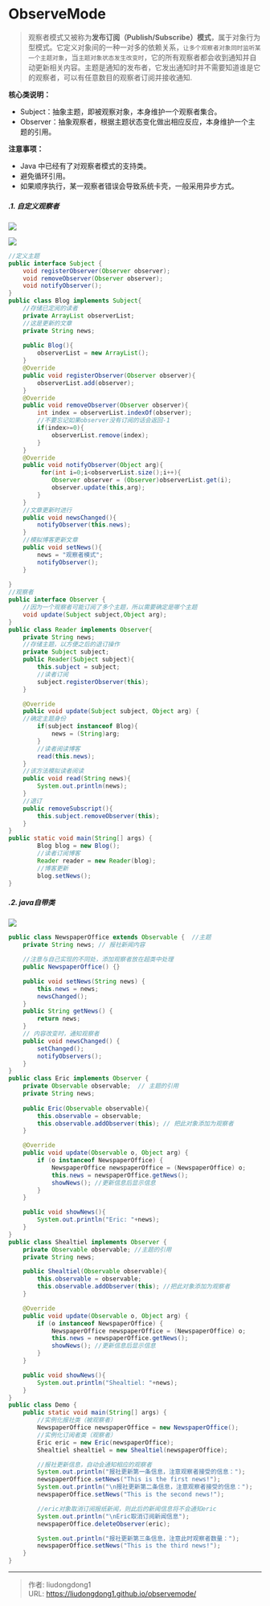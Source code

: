 # ObserveMode


> 观察者模式又被称为**发布订阅（Publish/Subscribe）模式**，属于对象行为型模式。它定义对象间的一种一对多的依赖关系，`让多个观察者对象同时监听某一个主题对象`，当`主题对象状态发生改变时`，它的所有观察者都会收到通知并自动更新相关内容。主题是通知的发布者，它发出通知时并不需要知道谁是它的观察者，可以有任意数目的观察者订阅并接收通知.

**核心类说明：**

- Subject：抽象主题，即被观察对象，本身维护一个观察者集合。
- Observer：抽象观察者，根据主题状态变化做出相应反应，本身维护一个主题的引用。

**注意事项：**

- Java 中已经有了对观察者模式的支持类。
- 避免循环引用。
- 如果顺序执行，某一观察者错误会导致系统卡壳，一般采用异步方式。

##### .1. 自定义观察者

![](https://gitee.com/github-25970295/blogpictureV2/raw/master/image-20210304000518763.png)

![](https://gitee.com/github-25970295/blogpictureV2/raw/master/image-20210303232630378.png)

```java
//定义主题
public interface Subject {
    void registerObserver(Observer observer);
    void removeObserver(Observer observer);
    void notifyObserver();
}
public class Blog implements Subject{
 	//存储已定阅的读者
	private ArrayList observerList;
	//这是更新的文章
	private String news;
	
	public Blog(){
		observerList = new ArrayList();
	}
	@Override
	public void registerObserver(Observer observer){
		observerList.add(observer);
	}
	@Override
    public void removeObserver(Observer observer){
    	int index = observerList.indexOf(observer);
    	//不要忘记如果observer没有订阅的话会返回-1
    	if(index>=0){
    		observerList.remove(index);
    	}
    }
    @Override
    public void notifyObserver(Object arg){
    	 for(int i=0;i<observerList.size();i++){
            Observer observer = (Observer)observerList.get(i);
            observer.update(this,arg);
        }
    }
    //文章更新时进行
    public void newsChanged(){
    	notifyObserver(this.news);
    }
	//模拟博客更新文章
	public void setNews(){
		news = "观察者模式";
		notifyObserver();
	}
    
}
//观察者
public interface Observer {
	//因为一个观察者可能订阅了多个主题，所以需要确定是哪个主题
    void update(Subject subject,Object arg);
}
public class Reader implements Observer{
	private String news;
    //存储主题，以方便之后的退订操作
    private Subject subject;
    public Reader(Subject subject){
        this.subject = subject;
        //读者订阅
        subject.registerObserver(this);
    }

    @Override
    public void update(Subject subject, Object arg) {
    //确定主题身份
        if(subject instanceof Blog){
            news = (String)arg;
        }
        //读者阅读博客
        read(this.news);
    }
	//该方法模拟读者阅读
    public void read(String news){
        System.out.println(news);
    }
    //退订
    public removeSubscript(){
    	this.subject.removeObserver(this);
    }
}
public static void main(String[] args) {
        Blog blog = new Blog();
        //读者订阅博客
        Reader reader = new Reader(blog);
        //博客更新
        blog.setNews();
}
```

##### .2. java自带类

![](https://gitee.com/github-25970295/blogpictureV2/raw/master/image-20210304000650643.png)

```java
public class NewspaperOffice extends Observable {  //主题
    private String news; // 报社新闻内容

    //注意与自己实现的不同处，添加观察者放在超类中处理
    public NewspaperOffice() {}

    public void setNews(String news) {
        this.news = news;
        newsChanged();
    }
    public String getNews() {
        return news;
    }
    // 内容改变时，通知观察者
    public void newsChanged() {
        setChanged();
        notifyObservers(); 
    }
}
public class Eric implements Observer {
    private Observable observable;  // 主题的引用
    private String news;
    
    public Eric(Observable observable){
        this.observable = observable;
        this.observable.addObserver(this); // 把此对象添加为观察者
    }

    @Override
    public void update(Observable o, Object arg) {
        if (o instanceof NewspaperOffice) {
            NewspaperOffice newspaperOffice = (NewspaperOffice) o;
            this.news = newspaperOffice.getNews();
            showNews(); //更新信息后显示信息
        }
    }

    public void showNews(){
        System.out.println("Eric: "+news);
    }
}
public class Shealtiel implements Observer {
    private Observable observable; //主题的引用
    private String news;

    public Shealtiel(Observable observable){
        this.observable = observable;
        this.observable.addObserver(this); //把此对象添加为观察者
    }

    @Override
    public void update(Observable o, Object arg) {
        if (o instanceof NewspaperOffice) {
            NewspaperOffice newspaperOffice = (NewspaperOffice) o;
            this.news = newspaperOffice.getNews();
            showNews(); //更新信息后显示信息
        }
    }

    public void showNews(){
        System.out.println("Shealtiel: "+news);
    }
}
public class Demo {
    public static void main(String[] args) {
        //实例化报社类（被观察者）
        NewspaperOffice newspaperOffice = new NewspaperOffice();
        //实例化订阅者类（观察者）
        Eric eric = new Eric(newspaperOffice);
        Shealtiel shealtiel = new Shealtiel(newspaperOffice);

        //报社更新信息，自动会通知相应的观察者
        System.out.println("报社更新第一条信息，注意观察者接受的信息：");
        newspaperOffice.setNews("This is the first news!");
        System.out.println("\n报社更新第二条信息，注意观察者接受的信息：");
        newspaperOffice.setNews("This is the second news!");

        //eric对象取消订阅报纸新闻，则此后的新闻信息将不会通知eric
        System.out.println("\nEric取消订阅新闻信息");
        newspaperOffice.deleteObserver(eric);

        System.out.println("报社更新第三条信息，注意此时观察者数量：");
        newspaperOffice.setNews("This is the third news!");
    }
}
```


---

> 作者: liudongdong1  
> URL: https://liudongdong1.github.io/observemode/  

